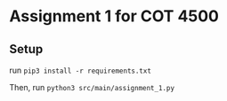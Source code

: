 # Assignment 1 for COT 4500

## Setup

run `pip3 install -r requirements.txt`

Then, run `python3 src/main/assignment_1.py`